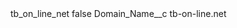<?xml version="1.0" encoding="UTF-8"?>
<CustomMetadata xmlns="http://soap.sforce.com/2006/04/metadata" xmlns:xsi="http://www.w3.org/2001/XMLSchema-instance" xmlns:xsd="http://www.w3.org/2001/XMLSchema">
    <label>tb_on_line_net</label>
    <protected>false</protected>
    <values>
        <field>Domain_Name__c</field>
        <value xsi:type="xsd:string">tb-on-line.net</value>
    </values>
</CustomMetadata>
